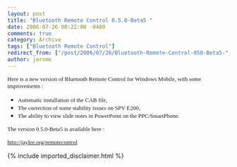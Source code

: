 ```yaml
---
layout: post
title: "Bluetooth Remote Control 0.5.0-Beta5 "
date: 2006-07-26 00:22:00 -0400
comments: true
category: Archive
tags: ["Bluetooth Remote Control"]
redirect_from: ["/post/2006/07/26/Bluetooth-Remote-Control-050-Beta5-", "/post/2006/07/26/bluetooth-remote-control-050-beta5-"]
author: jerome
---
```

<!-- more -->
<P><FONT face=Tahoma size=2>Here is a new version of Bluetooth Remote Control for Windows Mobile, with some improvements :</FONT></P>
<UL>
<LI><FONT face=Tahoma size=2>Automatic installation of the CAB file,</FONT> 
<LI><FONT face=Tahoma size=2>The correction of some stability issues on SPV E200,</FONT> 
<LI><FONT face=Tahoma size=2>The ability to view slide notes&nbsp;in PowerPoint on the PPC/SmartPhone.</FONT></LI></UL>
<P><FONT face=Tahoma size=2>The version 0.5.0-Beta5 is available here :</FONT></P>
<P><A href="/remotecontrol"><FONT face=Tahoma size=2>http://jaylee.org/remotecontrol</FONT></A> </P>
{% include imported_disclaimer.html %}
